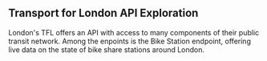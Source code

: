 ## Transport for London API Exploration
London's TFL offers an API with access to many components of their public transit network. Among the enpoints is the Bike Station endpoint, offering live data on the state of bike share stations around London.